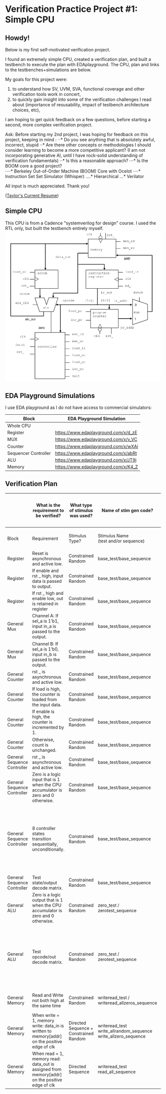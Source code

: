 # Verification Practice Project #1: Simple CPU
## Howdy!

Below is my first self-motivated verification project. 

I found an extremely simple CPU, created a verification plan, and built a testbench to execute the plan with EDAplayground.  The CPU, plan and links to the testbenches+simulations are below.

My goals for this project were:
1. to understand how SV, UVM, SVA, functional coverage and other verification tools work in concert, 
2. to quickly gain insight into some of the verification challenges I read about (importance of resusability, impact of testbench architecture choices, etc),

I am hoping to get quick feedback on a few questions, before starting a second, more complex verification project.

Ask: Before starting my 2nd project, I was hoping for feedback on this project, keeping in mind :
⋅⋅* Do you see anything that is absolutely awful, incorrect, stupid
⋅⋅* Are there other concepts or methodologies I should consider learning to become a more competitive applicant?  (I am not incorporating generative AI, until I have rock-solid understanding of verification fundamentals)
⋅⋅* Is this a reasonable approach?
⋅⋅⋅* Is the BOOM core a good project?  
⋅⋅⋅⋅* Berkeley Out-of-Order Machine (BOOM) Core with Ocelot
⋅⋅⋅⋅* Instruction Set Set Simulator (Whisper)
....* Hierarchical
...* Verilator


All input is much appreciated.  Thank you!

([Taylor's Current Resume](2023_05_May_22_TaylorTempleton_GithubVersion.pdf)) 

## Simple CPU
This CPU is from a Cadence "systemverilog for design" course.  I used the RTL only, but built the testbench entirely myself.
![](CPU_schematic.png)

## EDA Playground Simulations
I use EDA playground as I do not have access to commercial simulators:

| Block                | EDA Playground Simulation            |
|----------------------|--------------------------------------|
| Whole CPU            |                                      |
| Register             | https://www.edaplayground.com/x/d_zE |
| MUX                  | https://www.edaplayground.com/x/v_VC |
| Counter              | https://www.edaplayground.com/x/wXAi |
| Sequencer Controller | https://www.edaplayground.com/x/abRt |
| ALU                  | https://www.edaplayground.com/x/JT9j |
| Memory               | https://www.edaplayground.com/x/K4_Z |


## Verification Plan


|                             | What is the requirement to be verified?                                                        | What type of stimulus was used?        | Name of stim gen code?                                               | Exactly how do you know the stimulus indeed fully tests the requirement? | Exactly how do you know the DUT has passed/failed the requirement? | Where exactly is the code responsible for demonstrating pass/fail?                                                                                                                                                                                                               |
| --------------------------- | ---------------------------------------------------------------------------------------------- | -------------------------------------- | -------------------------------------------------------------------- | ------------------------------------------------------------------------ | ------------------------------------------------------------------ | -------------------------------------------------------------------------------------------------------------------------------------------------------------------------------------------------------------------------------------------------------------------------------- |
| Block                       | Requirement                                                                                    | Stimulus Type?                         | Stimulus Name<br>(test and/or sequence)                              | How do you know stimulus indeed fully tests the design?                  | DUT Pass/Fail Criteria?                                            | Code Name                                                                                                                                                                                                                                                                        |
| Register                    | Reset is asynchronous and active low.                                                          | Constrained Random                     | base_test/base_sequence                                              | covergroup cov_SignalHighLow                                             | Assertion Check                                                    | property resetLow_outZero                                                                                                                                                                                                                                                        |
| Register                    | If enable and rst \_ high, input data is passed to output.                                     | Constrained Random                     | base_test/base_sequence                                              | covergroup cov_SignalHighLow                                             | Assertion check                                                    | property enableHigh_DataOut                                                                                                                                                                                                                                                      |
| Register                    | If rst \_ high and enable low, out is retained in register                                     | Constrained Random                     | base_test/base_sequence                                              | covergroup cov_SignalHighLow                                             | Assertion check                                                    | property rstHighEnableLow_OutStable                                                                                                                                                                                                                                              |
| General Mux                 | Channel A: If sel_a is 1’b1, input in_a is passed to the output.                               | Constrained Random                     | base_test/base_sequence                                              | covergroup cov_sel_a                                                     | Assertion check                                                    | property highSel_a_outin_a                                                                                                                                                                                                                                                       |
| General Mux                 | Channel B: If sel_a is 1’b0, input in_b is passed to the output.                               | Constrained Random                     | base_test/base_sequence                                              | covergroup cov_sel_a                                                     | Assertion check                                                    | property highSel_a_outin_b                                                                                                                                                                                                                                                       |
| General Counter             | rst \_ is asynchronous and active low.                                                         | Constrained Random                     | base_test/base_sequence                                              | covergroup cg_inputcoverage                                              | Assertion check                                                    | property resetLow_outZero                                                                                                                                                                                                                                                        |
| General Counter             | If load is high, the counter is loaded from the input data.                                    | Constrained Random                     | base_test/base_sequence                                              | covergroup cg_inputcoverage                                              | Assertion check                                                    | property loadDataHigh_CountEqualsData                                                                                                                                                                                                                                            |
| General Counter             | If enable is high, the counter is incremented by 1.                                            | Constrained Random                     | base_test/base_sequence                                              | covergroup cg_inputcoverage                                              | Assertion check                                                    | property enableHigh_CountIncrOne                                                                                                                                                                                                                                                 |
| General Counter             | Otherwise, count is unchanged.                                                                 | Constrained Random                     | base_test/base_sequence                                              | covergroup cg_inputcoverage                                              | Assertion check                                                    | property countStable                                                                                                                                                                                                                                                             |
| General Sequence Controller | rst \_ is asynchronous and active low.                                                         | Constrained Random                     | base_test/base_sequence                                              | coverpoint cp_rst_                                                       | Assertion check                                                    | property rstLow_ResetState                                                                                                                                                                                                                                                       |
| General Sequence Controller | Zero is a logic input that is 1 when the CPU accumulator is zero and 0 otherwise.              | Constrained Random                     | base_test/base_sequence                                              |                                                                          | Assertion check                                                    | \-                                                                                                                                                                                                                                                                               |
| General Sequence Controller | 8 controller states transition sequentially, unconditionally.                                  | Constrained Random                     | base_test/base_sequence                                              | coverpoint cp_state                                                      | Assertion check                                                    | property stateINST_ADDRtoINST_FETCH<br>property stateINST_FETCHtoINST_LOAD<br>property stateINST_LOADtoIDLE<br>property stateIDLEtoOP_ADDR<br>property stateOP_FETCHtoALU_OP<br>property stateOP_ADDRtoOP_FETCH<br>property stateALU_OPtoSTORE<br>property stateSTOREtoINST_ADDR |
| General Sequence Controller | Test state/output decode matrix.                                                               | Constrained Random                     | base_test/base_sequence                                              | covergroup cg_decode                                                     | Assertion check                                                    | covergroup cg_decode                                                                                                                                                                                                                                                             |
| General ALU                 | Zero is a logic output that is 1 when the CPU accumulator is zero and 0 otherwise.             | Constrained Random                     | zero_test / zerotest_sequence                                        | coverpoint cp_accum                                                      | Assertion check                                                    | property accumZero_ZeroSignalHigh<br>property accumZero_ZeroSignalLow                                                                                                                                                                                                            |
| General ALU                 | Test opcode/out decode matrix.                                                                 | Constrained Random                     | zero_test / zerotest_sequence                                        | coverpoint cp_opcodes                                                    | Assertion check                                                    | property opcodeHLT_OutAccum<br>property opcodeSKZ_OutAccum<br>property opcodeADD_OutAccumADDData<br>property opcodeAND_OutAccumANDData<br>property opcodeXOR_OutAccumXORData<br>property opcodeLDA_OutData<br>property opcodeSTO_OutAccum<br>property opcodeJMP_OutAccum         |
| General Memory              | Read and Write not both high at the same time                                                  | Constrained Random                     | writeread_test / writeread_allzeros_sequence                         | property readHighWriteLow;<br>property writeHighReadLow;                 | Assertion check                                                    | property readHighWriteLow;<br>property writeHighReadLow;                                                                                                                                                                                                                         |
| General Memory              | When write = 1, memory write: data_in is written to memory[addr] on the positive edge of clk   | Directed Sequence + Constrained Random | writeread_test<br>write_allrandom_sequence<br>write_allzero_sequence | covergroup cg_readwrite<br>covergroup cg_address                         | Other: Comparison of written and read data.                        | \-                                                                                                                                                                                                                                                                               |
| General Memory              | When read = 1, memory read: data_out is assigned from memory[addr] on the positive edge of clk | Directed Sequence                      | writeread_test<br>read_all_sequence                                  | covergroup cg_readwrite<br>covergroup cg_address                         | Other: Comparison of written and read data.                        | \-                                                                                                                                                                                                                                                                               |
